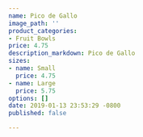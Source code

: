 ```yaml
---
name: Pico de Gallo
image_path: ''
product_categories:
- Fruit Bowls
price: 4.75
description_markdown: Pico de Gallo
sizes:
- name: Small
  price: 4.75
- name: Large
  price: 5.75
options: []
date: 2019-01-13 23:53:29 -0800
published: false

---
```

